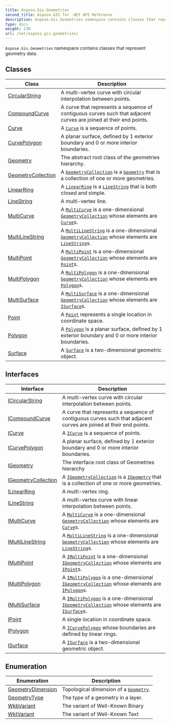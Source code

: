 ```yaml
---
title: Aspose.Gis.Geometries
second_title: Aspose.GIS for .NET API Reference
description: Aspose.Gis.Geometries namespace contains classes that represent geometry data
type: docs
weight: 230
url: /net/aspose.gis.geometries/
---
```

`Aspose.Gis.Geometries` namespace contains classes that represent geometry data.

## Classes

| Class | Description |
| --- | --- |
| [CircularString](./circularstring/) | A multi-vertex curve with circular interpolation between points. |
| [CompoundCurve](./compoundcurve/) | A curve that represents a sequence of contiguous curves such that adjacent curves are joined at their end points. |
| [Curve](./curve/) | A [`Curve`](../aspose.gis.geometries/curve/) is a sequence of points. |
| [CurvePolygon](./curvepolygon/) | A planar surface, defined by 1 exterior boundary and 0 or more interior boundaries. |
| [Geometry](./geometry/) | The abstract root class of the geometries hierarchy. |
| [GeometryCollection](./geometrycollection/) | A [`GeometryCollection`](../aspose.gis.geometries/geometrycollection/) is a [`Geometry`](../aspose.gis.geometries/geometry/) that is a collection of one or more geometries. |
| [LinearRing](./linearring/) | A [`LinearRing`](../aspose.gis.geometries/linearring/) is a [`LineString`](../aspose.gis.geometries/linestring/) that is both closed and simple. |
| [LineString](./linestring/) | A multi-vertex line. |
| [MultiCurve](./multicurve/) | A [`MultiCurve`](../aspose.gis.geometries/multicurve/) is a one-dimensional [`GeometryCollection`](../aspose.gis.geometries/geometrycollection/) whose elements are [`Curve`](../aspose.gis.geometries/curve/)s. |
| [MultiLineString](./multilinestring/) | A [`MultiLineString`](../aspose.gis.geometries/multilinestring/) is a one-dimensional [`GeometryCollection`](../aspose.gis.geometries/geometrycollection/) whose elements are [`LineString`](../aspose.gis.geometries/linestring/)s. |
| [MultiPoint](./multipoint/) | A [`MultiPoint`](../aspose.gis.geometries/multipoint/) is a one-dimensional [`GeometryCollection`](../aspose.gis.geometries/geometrycollection/) whose elements are [`Point`](../aspose.gis.geometries/point/)s. |
| [MultiPolygon](./multipolygon/) | A [`MultiPolygon`](../aspose.gis.geometries/multipolygon/) is a one-dimensional [`GeometryCollection`](../aspose.gis.geometries/geometrycollection/) whose elements are [`Polygon`](../aspose.gis.geometries/polygon/)s. |
| [MultiSurface](./multisurface/) | A [`MultiSurface`](../aspose.gis.geometries/multisurface/) is a one-dimensional [`GeometryCollection`](../aspose.gis.geometries/geometrycollection/) whose elements are [`ISurface`](../aspose.gis.geometries/isurface/)s. |
| [Point](./point/) | A [`Point`](../aspose.gis.geometries/point/) represents a single location in coordinate space. |
| [Polygon](./polygon/) | A [`Polygon`](../aspose.gis.geometries/polygon/) is a planar surface, defined by 1 exterior boundary and 0 or more interior boundaries. |
| [Surface](./surface/) | A [`Surface`](../aspose.gis.geometries/surface/) is a two-dimensional geometric object. |
## Interfaces

| Interface | Description |
| --- | --- |
| [ICircularString](./icircularstring/) | A multi-vertex curve with circular interpolation between points. |
| [ICompoundCurve](./icompoundcurve/) | A curve that represents a sequence of contiguous curves such that adjacent curves are joined at their end points. |
| [ICurve](./icurve/) | A [`ICurve`](../aspose.gis.geometries/icurve/) is a sequence of points. |
| [ICurvePolygon](./icurvepolygon/) | A planar surface, defined by 1 exterior boundary and 0 or more interior boundaries. |
| [IGeometry](./igeometry/) | The interface root class of Geometries hierarchy |
| [IGeometryCollection](./igeometrycollection/) | A [`IGeometryCollection`](../aspose.gis.geometries/igeometrycollection/) is a [`IGeometry`](../aspose.gis.geometries/igeometry/) that is a collection of one or more geometries. |
| [ILinearRing](./ilinearring/) | A multi-vertex ring. |
| [ILineString](./ilinestring/) | A multi-vertex curve with linear interpolation between points. |
| [IMultiCurve](./imulticurve/) | A [`MultiCurve`](../aspose.gis.geometries/multicurve/) is a one-dimensional [`GeometryCollection`](../aspose.gis.geometries/geometrycollection/) whose elements are [`Curve`](../aspose.gis.geometries/curve/)s. |
| [IMultiLineString](./imultilinestring/) | A [`MultiLineString`](../aspose.gis.geometries/multilinestring/) is a one-dimensional [`GeometryCollection`](../aspose.gis.geometries/geometrycollection/) whose elements are [`LineString`](../aspose.gis.geometries/linestring/)s. |
| [IMultiPoint](./imultipoint/) | A [`IMultiPoint`](../aspose.gis.geometries/imultipoint/) is a one-dimensional [`IGeometryCollection`](../aspose.gis.geometries/igeometrycollection/) whose elements are [`IPoint`](../aspose.gis.geometries/ipoint/)s. |
| [IMultiPolygon](./imultipolygon/) | A [`IMultiPolygon`](../aspose.gis.geometries/imultipolygon/) is a one-dimensional [`IGeometryCollection`](../aspose.gis.geometries/igeometrycollection/) whose elements are [`IPolygon`](../aspose.gis.geometries/ipolygon/)s. |
| [IMultiSurface](./imultisurface/) | A [`IMultiPolygon`](../aspose.gis.geometries/imultipolygon/) is a one-dimensional [`IGeometryCollection`](../aspose.gis.geometries/igeometrycollection/) whose elements are [`ISurface`](../aspose.gis.geometries/isurface/)s. |
| [IPoint](./ipoint/) | A single location in coordinate space. |
| [IPolygon](./ipolygon/) | A [`ICurvePolygon`](../aspose.gis.geometries/icurvepolygon/) whose boundaries are defined by linear rings. |
| [ISurface](./isurface/) | A [`ISurface`](../aspose.gis.geometries/isurface/) is a two-dimensional geometric object. |
## Enumeration

| Enumeration | Description |
| --- | --- |
| [GeometryDimension](./geometrydimension/) | Topological dimension of a [`Geometry`](../aspose.gis.geometries/geometry/). |
| [GeometryType](./geometrytype/) | The type of a geometry in a layer. |
| [WkbVariant](./wkbvariant/) | The variant of Well-Known Binary |
| [WktVariant](./wktvariant/) | The variant of Well-Known Text |


